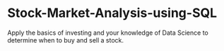# Stock-Market-Analysis-using-SQL
Apply the basics of investing and your knowledge of Data Science to determine when to buy and sell a stock.
